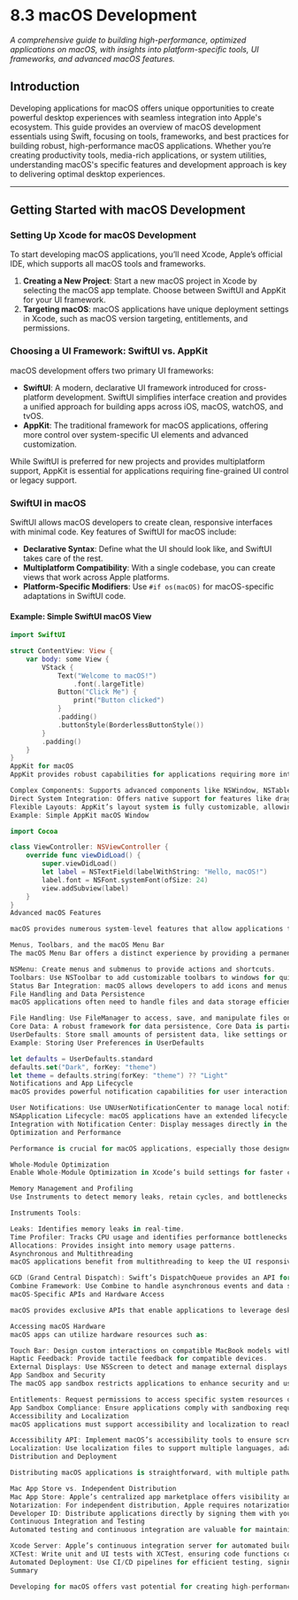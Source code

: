 # 8.3 macOS Development

_A comprehensive guide to building high-performance, optimized applications on macOS, with insights into platform-specific tools, UI frameworks, and advanced macOS features._

## Introduction

Developing applications for macOS offers unique opportunities to create powerful desktop experiences with seamless integration into Apple's ecosystem. This guide provides an overview of macOS development essentials using Swift, focusing on tools, frameworks, and best practices for building robust, high-performance macOS applications. Whether you’re creating productivity tools, media-rich applications, or system utilities, understanding macOS's specific features and development approach is key to delivering optimal desktop experiences.

---

## Getting Started with macOS Development

### Setting Up Xcode for macOS Development

To start developing macOS applications, you’ll need Xcode, Apple’s official IDE, which supports all macOS tools and frameworks.

1. **Creating a New Project**: Start a new macOS project in Xcode by selecting the macOS app template. Choose between SwiftUI and AppKit for your UI framework.
2. **Targeting macOS**: macOS applications have unique deployment settings in Xcode, such as macOS version targeting, entitlements, and permissions.

### Choosing a UI Framework: SwiftUI vs. AppKit

macOS development offers two primary UI frameworks:

- **SwiftUI**: A modern, declarative UI framework introduced for cross-platform development. SwiftUI simplifies interface creation and provides a unified approach for building apps across iOS, macOS, watchOS, and tvOS.
- **AppKit**: The traditional framework for macOS applications, offering more control over system-specific UI elements and advanced customization.

While SwiftUI is preferred for new projects and provides multiplatform support, AppKit is essential for applications requiring fine-grained UI control or legacy support.

### SwiftUI in macOS

SwiftUI allows macOS developers to create clean, responsive interfaces with minimal code. Key features of SwiftUI for macOS include:

- **Declarative Syntax**: Define what the UI should look like, and SwiftUI takes care of the rest.
- **Multiplatform Compatibility**: With a single codebase, you can create views that work across Apple platforms.
- **Platform-Specific Modifiers**: Use `#if os(macOS)` for macOS-specific adaptations in SwiftUI code.

#### Example: Simple SwiftUI macOS View
```swift
import SwiftUI

struct ContentView: View {
    var body: some View {
        VStack {
            Text("Welcome to macOS!")
                .font(.largeTitle)
            Button("Click Me") {
                print("Button clicked")
            }
            .padding()
            .buttonStyle(BorderlessButtonStyle())
        }
        .padding()
    }
}
AppKit for macOS
AppKit provides robust capabilities for applications requiring more intricate UI elements or specialized interactions:

Complex Components: Supports advanced components like NSWindow, NSTableView, and NSCollectionView.
Direct System Integration: Offers native support for features like drag-and-drop, context menus, and the macOS file system.
Flexible Layouts: AppKit’s layout system is fully customizable, allowing control over the smallest UI details.
Example: Simple AppKit macOS Window

import Cocoa

class ViewController: NSViewController {
    override func viewDidLoad() {
        super.viewDidLoad()
        let label = NSTextField(labelWithString: "Hello, macOS!")
        label.font = NSFont.systemFont(ofSize: 24)
        view.addSubview(label)
    }
}
Advanced macOS Features

macOS provides numerous system-level features that allow applications to integrate deeply with the desktop environment. Below are some essential tools and APIs that enhance macOS applications.

Menus, Toolbars, and the macOS Menu Bar
The macOS Menu Bar offers a distinct experience by providing a permanent menu for application controls and settings:

NSMenu: Create menus and submenus to provide actions and shortcuts.
Toolbars: Use NSToolbar to add customizable toolbars to windows for quick access to app functions.
Status Bar Integration: macOS allows developers to add icons and menus to the status bar, enabling utilities that operate outside of standard app windows.
File Handling and Data Persistence
macOS applications often need to handle files and data storage efficiently:

File Handling: Use FileManager to access, save, and manipulate files on disk. macOS also supports drag-and-drop between applications, allowing for streamlined file interactions.
Core Data: A robust framework for data persistence, Core Data is particularly useful for managing complex object graphs and data relationships.
UserDefaults: Store small amounts of persistent data, like settings or user preferences, with UserDefaults.
Example: Storing User Preferences in UserDefaults

let defaults = UserDefaults.standard
defaults.set("Dark", forKey: "theme")
let theme = defaults.string(forKey: "theme") ?? "Light"
Notifications and App Lifecycle
macOS provides powerful notification capabilities for user interaction and system events:

User Notifications: Use UNUserNotificationCenter to manage local notifications, prompting users for updates or actions even when the app is minimized.
NSApplication Lifecycle: macOS applications have an extended lifecycle, including background states, reopening, and termination handling.
Integration with Notification Center: Display messages directly in the macOS Notification Center, providing timely updates to users without interrupting their workflow.
Optimization and Performance

Performance is crucial for macOS applications, especially those designed for high-speed or resource-intensive tasks. Here are several key strategies to maximize efficiency:

Whole-Module Optimization
Enable Whole-Module Optimization in Xcode’s build settings for faster code execution in production builds. This setting optimizes the entire module rather than individual files, improving performance at runtime.

Memory Management and Profiling
Use Instruments to detect memory leaks, retain cycles, and bottlenecks in macOS applications. Swift’s Automatic Reference Counting (ARC) manages memory, but identifying and addressing issues early is essential for optimal performance.

Instruments Tools:

Leaks: Identifies memory leaks in real-time.
Time Profiler: Tracks CPU usage and identifies performance bottlenecks.
Allocations: Provides insight into memory usage patterns.
Asynchronous and Multithreading
macOS applications benefit from multithreading to keep the UI responsive, especially during heavy tasks like network requests or data processing:

GCD (Grand Central Dispatch): Swift’s DispatchQueue provides an API for executing tasks concurrently, enhancing responsiveness.
Combine Framework: Use Combine to handle asynchronous events and data streams, managing state changes in a reactive way.
macOS-Specific APIs and Hardware Access

macOS provides exclusive APIs that enable applications to leverage desktop-specific hardware and system features.

Accessing macOS Hardware
macOS apps can utilize hardware resources such as:

Touch Bar: Design custom interactions on compatible MacBook models with the Touch Bar.
Haptic Feedback: Provide tactile feedback for compatible devices.
External Displays: Use NSScreen to detect and manage external displays, enabling advanced multi-screen support.
App Sandbox and Security
The macOS app sandbox restricts applications to enhance security and user privacy. Key aspects include:

Entitlements: Request permissions to access specific system resources or user data, such as file access or camera usage.
App Sandbox Compliance: Ensure applications comply with sandboxing requirements for App Store distribution. Use entitlements for specific permissions while following Apple’s security guidelines.
Accessibility and Localization
macOS applications must support accessibility and localization to reach a broad audience:

Accessibility API: Implement macOS’s accessibility tools to ensure screen reader compatibility and other assistive features.
Localization: Use localization files to support multiple languages, adapting content for different regions and cultures.
Distribution and Deployment

Distributing macOS applications is straightforward, with multiple pathways to reach users:

Mac App Store vs. Independent Distribution
Mac App Store: Apple’s centralized app marketplace offers visibility and user trust, though apps must comply with App Store guidelines, including sandboxing and review processes.
Notarization: For independent distribution, Apple requires notarization of macOS applications to confirm they’re free of malicious software.
Developer ID: Distribute applications directly by signing them with your Developer ID, allowing macOS to recognize the app as verified.
Continuous Integration and Testing
Automated testing and continuous integration are valuable for maintaining stability:

Xcode Server: Apple’s continuous integration server for automated builds and tests.
XCTest: Write unit and UI tests with XCTest, ensuring code functions correctly across macOS versions and updates.
Automated Deployment: Use CI/CD pipelines for efficient testing, signing, and deployment workflows.
Summary

Developing for macOS offers vast potential for creating high-performance applications optimized for desktop usage. By leveraging SwiftUI, AppKit, macOS-specific APIs, and system-level features, developers can build applications that are powerful, efficient, and deeply integrated into the macOS ecosystem. Following best practices for performance optimization, user experience, and security ensures a seamless experience, empowering users with reliable and capable software that stands out on the macOS platform.
